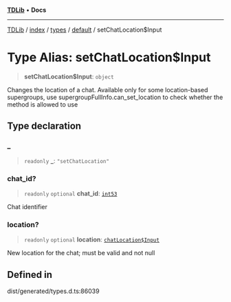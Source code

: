 [**TDLib**](../../../../../../README.md) • **Docs**

***

[TDLib](../../../../../../modules.md) / [index](../../../../../README.md) / [types](../../../README.md) / [default](../README.md) / setChatLocation$Input

# Type Alias: setChatLocation$Input

> **setChatLocation$Input**: `object`

Changes the location of a chat. Available only for some location-based supergroups, use supergroupFullInfo.can_set_location to check whether the method is allowed to use

## Type declaration

### \_

> `readonly` **\_**: `"setChatLocation"`

### chat\_id?

> `readonly` `optional` **chat\_id**: [`int53`](int53-1.md)

Chat identifier

### location?

> `readonly` `optional` **location**: [`chatLocation$Input`](chatLocation$Input-1.md)

New location for the chat; must be valid and not null

## Defined in

dist/generated/types.d.ts:86039
